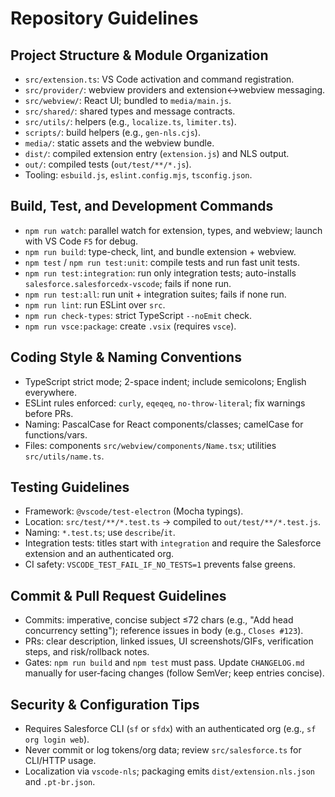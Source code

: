 # Repository Guidelines

## Project Structure & Module Organization

- `src/extension.ts`: VS Code activation and command registration.
- `src/provider/`: webview providers and extension↔webview messaging.
- `src/webview/`: React UI; bundled to `media/main.js`.
- `src/shared/`: shared types and message contracts.
- `src/utils/`: helpers (e.g., `localize.ts`, `limiter.ts`).
- `scripts/`: build helpers (e.g., `gen-nls.cjs`).
- `media/`: static assets and the webview bundle.
- `dist/`: compiled extension entry (`extension.js`) and NLS output.
- `out/`: compiled tests (`out/test/**/*.js`).
- Tooling: `esbuild.js`, `eslint.config.mjs`, `tsconfig.json`.

## Build, Test, and Development Commands

- `npm run watch`: parallel watch for extension, types, and webview; launch with VS Code `F5` for debug.
- `npm run build`: type-check, lint, and bundle extension + webview.
- `npm test` / `npm run test:unit`: compile tests and run fast unit tests.
- `npm run test:integration`: run only integration tests; auto-installs `salesforce.salesforcedx-vscode`; fails if none run.
- `npm run test:all`: run unit + integration suites; fails if none run.
- `npm run lint`: run ESLint over `src`.
- `npm run check-types`: strict TypeScript `--noEmit` check.
- `npm run vsce:package`: create `.vsix` (requires `vsce`).

## Coding Style & Naming Conventions

- TypeScript strict mode; 2-space indent; include semicolons; English everywhere.
- ESLint rules enforced: `curly`, `eqeqeq`, `no-throw-literal`; fix warnings before PRs.
- Naming: PascalCase for React components/classes; camelCase for functions/vars.
- Files: components `src/webview/components/Name.tsx`; utilities `src/utils/name.ts`.

## Testing Guidelines

- Framework: `@vscode/test-electron` (Mocha typings).
- Location: `src/test/**/*.test.ts` → compiled to `out/test/**/*.test.js`.
- Naming: `*.test.ts`; use `describe`/`it`.
- Integration tests: titles start with `integration` and require the Salesforce extension and an authenticated org.
- CI safety: `VSCODE_TEST_FAIL_IF_NO_TESTS=1` prevents false greens.

## Commit & Pull Request Guidelines

- Commits: imperative, concise subject ≤72 chars (e.g., "Add head concurrency setting"); reference issues in body (e.g., `Closes #123`).
- PRs: clear description, linked issues, UI screenshots/GIFs, verification steps, and risk/rollback notes.
- Gates: `npm run build` and `npm test` must pass. Update `CHANGELOG.md` manually for user‑facing changes (follow SemVer; keep entries concise).

## Security & Configuration Tips

- Requires Salesforce CLI (`sf` or `sfdx`) with an authenticated org (e.g., `sf org login web`).
- Never commit or log tokens/org data; review `src/salesforce.ts` for CLI/HTTP usage.
- Localization via `vscode-nls`; packaging emits `dist/extension.nls.json` and `.pt-br.json`.
